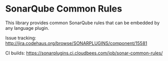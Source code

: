 SonarQube Common Rules
=========================

This library provides common SonarQube rules that can be embedded by any language plugin.

Issue tracking:
http://jira.codehaus.org/browse/SONARPLUGINS/component/15581

CI builds:
https://sonarplugins.ci.cloudbees.com/job/sonar-common-rules/
